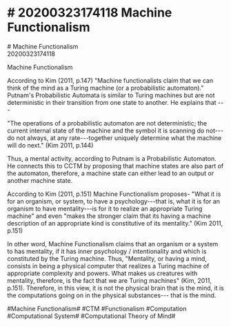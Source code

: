 # \# 20200323174118 Machine Functionalism

\# Machine Functionalism\
20200323174118

Machine Functionalism

According to Kim (2011, p.147) "Machine functionalists claim that we can think of the mind as a Turing machine (or a probabilistic automaton)." Putnam\'s Probabilistic Automata is similar to Turing machines but are not deterministic in their transition from one state to another. He explains that ---

"The operations of a probabilistic automaton are not deterministic; the current internal state of the machine and the symbol it is scanning do not---do not always, at any rate---together uniquely determine what the machine will do next." (Kim 2011, p.144)

Thus, a mental activity, according to Putnam is a Probabilistic Automaton. He connects this to CCTM by proposing that machine states are also part of the automaton, therefore, a machine state can either lead to an output or another machine state.

According to Kim (2011, p.151) Machine Functionalism proposes- "What it is for an organism, or system, to have a psychology---that is, what it is for an organism to have mentality---is for it to realize an appropriate Turing machine" and even "makes the stronger claim that its having a machine description of an appropriate kind is constitutive of its mentality." (Kim 2011, p.151)

In other word, Machine Functionalism claims that an organism or a system to has mentality, if it has inner psychology / intentionality and which is constituted by the Turing machine. Thus, "Mentality, or having a mind, consists in being a physical computer that realizes a Turing machine of appropriate complexity and powers. What makes us creatures with mentality, therefore, is the fact that we are Turing machines" (Kim, 2011, p.151). Therefore, in this view, it is not the physical brain that is the mind, it is the computations going on in the physical substances--- that is the mind.

\#Machine Functionalism\# \#CTM \#Functionalism \#Computation \#Computational System\# \#Computational Theory of Mind\#
